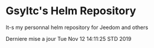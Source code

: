 # Gsyltc's Helm Repository

It-s my personnal helm repository for Jeedom and others

Derniere mise a jour Tue Nov 12 14:11:25 STD 2019
